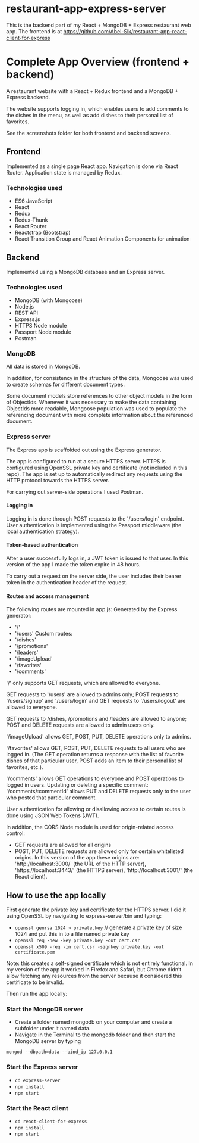 # restaurant-app-express-server

This is the backend part of my React + MongoDB + Express restaurant web app. The frontend is at https://github.com/Abel-Slk/restaurant-app-react-client-for-express

# Complete App Overview (frontend + backend)
A restaurant website with a React + Redux frontend and a MongoDB + Express backend. 

The website supports logging in, which enables users to add comments to the dishes in the menu, as well as add dishes to their personal list of favorites.

See the screenshots folder for both frontend and backend screens.

## Frontend
Implemented as a single page React app. Navigation is done via React Router. Application state is managed by Redux. 

### Technologies used
- ES6 JavaScript 
- React
- Redux
- Redux-Thunk
- React Router
- Reactstrap (Bootstrap)
- React Transition Group and React Animation Components for animation

## Backend
Implemented using a MongoDB database and an Express server. 

### Technologies used
-	MongoDB (with Mongoose)
-	Node.js
-	REST API
-	Express.js
-	HTTPS Node module
-	Passport Node module
-	Postman


### MongoDB
All data is stored in MongoDB. 

In addition, for consistency in the structure of the data, Mongoose was used to create schemas for different document types.

Some document models store references to other object models in the form of ObjectIds. 
Whenever it was necessary to make the data containing ObjectIds more readable, Mongoose population was used to populate the referencing document with more complete information about the referenced document.

### Express server

The Express app is scaffolded out using the Express generator.

The app is configured to run at a secure HTTPS server. HTTPS is configured using OpenSSL private key and certificate (not included in this repo). The app is set up to automatically redirect any requests using the HTTP protocol towards the HTTPS server.

For carrying out server-side operations I used Postman.

#### Logging in
Logging in is done through POST requests to the '/users/login' endpoint. User authentication is implemented using the Passport middleware (the local authentication strategy).  

#### Token-based authentication
After a user successfully logs in, a JWT token is issued to that user. In this version of the app I made the token expire in 48 hours.

To carry out a request on the server side, the user includes their bearer token in the authentication header of the request.

#### Routes and access management

The following routes are mounted in app.js:
Generated by the Express generator:
-	'/' 
-	'/users'
Custom routes:
-	'/dishes'
-	'/promotions'
-	'/leaders'
-	'/imageUpload'
-	'/favorites'
-	'/comments'

'/' only supports GET requests, which are allowed to everyone.

GET requests to '/users' are allowed to admins only; POST requests to '/users/signup' and '/users/login' and GET requests to '/users/logout' are allowed to everyone.

GET requests to /dishes, /promotions and /leaders are allowed to anyone; POST and DELETE requests are allowed to admin users only. 

'/imageUpload' allows GET, POST, PUT, DELETE operations only to admins.

'/favorites' allows GET, POST, PUT, DELETE requests to all users who are logged in. (The GET operation returns a response with the list of favorite dishes of that particular user, POST adds an item to their personal list of favorites, etc.). 

'/comments' allows GET operations to everyone and POST operations to logged in users. 
Updating or deleting a specific comment: '/comments/:commentId' allows PUT and DELETE requests only to the user who posted that particular comment.


User authentication for allowing or disallowing access to certain routes is done using JSON Web Tokens (JWT).

In addition, the CORS Node module is used for origin-related access control:
-	GET requests are allowed for all origins
-	POST, PUT, DELETE requests are allowed only for certain whitelisted origins. In this version of the app these origins are: 'http://localhost:3000/' (the URL of the HTTP server), 'https://localhost:3443/' (the HTTPS server), 'http://localhost:3001/' (the React client).


## How to use the app locally
First generate the private key and certificate for the HTTPS server. I did it using OpenSSL by navigating to express-server/bin and typing:
- `openssl genrsa 1024 > private.key`    // generate a private key of size 1024 and put this in to a file named private key
- `openssl req -new -key private.key -out cert.csr`
- `openssl x509 -req -in cert.csr -signkey private.key -out certificate.pem`

Note: this creates a self-signed certificate which is not entirely functional. In my version of the app it worked in Firefox and Safari, but Chrome didn’t allow fetching any resources from the server because it considered this certificate to be invalid.

Then run the app locally:

### Start the MongoDB server
-	Create a folder named mongodb on your computer and create a subfolder under it named data.
-	Navigate in the Terminal to the mongodb folder and then start the MongoDB server by typing

  `mongod --dbpath=data --bind_ip 127.0.0.1`

### Start the Express server
- `cd express-server`
- `npm install`
- `npm start`

### Start the React client 
- `cd react-client-for-express`
- `npm install`
- `npm start`
